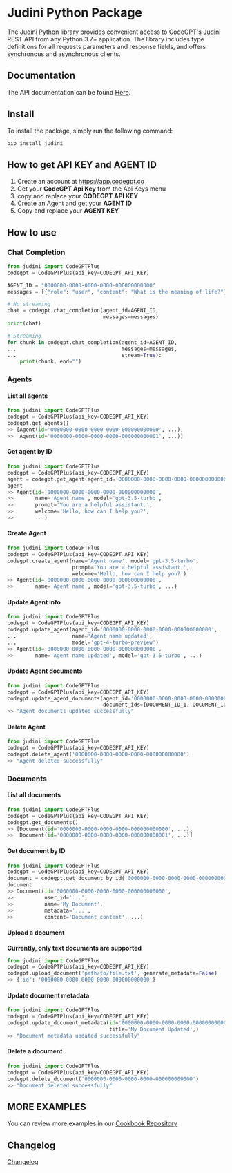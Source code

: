 
# Judini Python Package
The Judini Python library provides convenient access to CodeGPT's Judini REST API from any Python 3.7+ application. The library includes type definitions for all requests parameters and response fields, and offers synchronous and asynchronous clients.

## Documentation
The API documentation can be found [Here](https://developers.codegpt.co).

## Install
To install the package, simply run the following command:

```bash
pip install judini
```

## How to get API KEY and AGENT ID
1. Create an account at https://app.codegpt.co
2. Get your **CodeGPT Api Key** from the Api Keys menu
3. copy and replace your **CODEGPT API KEY**
4. Create an Agent and get your **AGENT ID**
5. Copy and replace your **AGENT KEY**

  
## How to use

### Chat Completion

```python
from judini import CodeGPTPlus
codegpt = CodeGPTPlus(api_key=CODEGPT_API_KEY)

AGENT_ID = "0000000-0000-0000-0000-000000000000"
messages = [{"role": "user", "content": "What is the meaning of life?"}]

# No streaming
chat = codegpt.chat_completion(agent_id=AGENT_ID,
                               messages=messages)
print(chat)

# Streaming
for chunk in codegpt.chat_completion(agent_id=AGENT_ID,
...                                  messages=messages,
...                                  stream=True):
    print(chunk, end="")
```

### Agents
#### List all agents
```python
from judini import CodeGPTPlus
codegpt = CodeGPTPlus(api_key=CODEGPT_API_KEY)
codegpt.get_agents()
>> [Agent(id='0000000-0000-0000-0000-000000000000', ...),
>>  Agent(id='0000000-0000-0000-0000-000000000001', ...)]
```

#### Get agent by ID
```python  
from judini import CodeGPTPlus
codegpt = CodeGPTPlus(api_key=CODEGPT_API_KEY)
agent = codegpt.get_agent(agent_id='0000000-0000-0000-0000-000000000000')
agent
>> Agent(id='0000000-0000-0000-0000-000000000000',
>>       name='Agent name', model='gpt-3.5-turbo',
>>       prompt='You are a helpful assistant.',
>>       welcome='Hello, how can I help you?',
>>       ...)
```

#### Create Agent
```python
from judini import CodeGPTPlus
codegpt = CodeGPTPlus(api_key=CODEGPT_API_KEY)
codegpt.create_agent(name='Agent name', model='gpt-3.5-turbo',
                     prompt='You are a helpful assistant.',
                     welcome='Hello, how can I help you?')
>> Agent(id='0000000-0000-0000-0000-000000000000',
>>       name='Agent name', model='gpt-3.5-turbo', ...)
```

#### Update Agent info
```python
from judini import CodeGPTPlus
codegpt = CodeGPTPlus(api_key=CODEGPT_API_KEY)
codegpt.update_agent(agent_id='0000000-0000-0000-0000-000000000000',
...                  name='Agent name updated',
...                  model='gpt-4-turbo-preview')
>> Agent(id='0000000-0000-0000-0000-000000000000',
>>       name='Agent name updated', model='gpt-3.5-turbo', ...)                    
```

#### Update Agent documents
```python
from judini import CodeGPTPlus
codegpt = CodeGPTPlus(api_key=CODEGPT_API_KEY)
codegpt.update_agent_documents(agent_id='0000000-0000-0000-0000-000000000000',
                               document_ids=[DOCUMENT_ID_1, DOCUMENT_ID_2])
>> "Agent documents updated successfully"
```

#### Delete Agent
```python
from judini import CodeGPTPlus
codegpt = CodeGPTPlus(api_key=CODEGPT_API_KEY)
codegpt.delete_agent('0000000-0000-0000-0000-000000000000')
>> "Agent deleted successfully"
```


### Documents
#### List all documents
```python
from judini import CodeGPTPlus
codegpt = CodeGPTPlus(api_key=CODEGPT_API_KEY)
codegpt.get_documents()
>> [Document(id='0000000-0000-0000-0000-000000000000', ...),
>>  Document(id='0000000-0000-0000-0000-000000000001', ...)]
```

#### Get document by ID
```python
from judini import CodeGPTPlus
codegpt = CodeGPTPlus(api_key=CODEGPT_API_KEY)
document = codegpt.get_document_by_id('0000000-0000-0000-0000-000000000000')
document
>> Document(id='0000000-0000-0000-0000-000000000000',
>>          user_id='...',
>>          name='My Document',
>>          metadata='...',
>>          content='Document content', ...)
```

#### Upload a document
**Currently, only text documents are supported**
```python	
from judini import CodeGPTPlus
codegpt = CodeGPTPlus(api_key=CODEGPT_API_KEY)
codegpt.upload_document('path/to/file.txt', generate_metadata=False)
>> {'id': '0000000-0000-0000-0000-000000000000'}
```

#### Update document metadata
```python
from judini import CodeGPTPlus
codegpt = CodeGPTPlus(api_key=CODEGPT_API_KEY)
codegpt.update_document_metadata(id='0000000-0000-0000-0000-000000000000',
                                 title='My Document Updated',)
>> "Document metadata updated successfully"
```

#### Delete a document
```python
from judini import CodeGPTPlus
codegpt = CodeGPTPlus(api_key=CODEGPT_API_KEY)
codegpt.delete_document('0000000-0000-0000-0000-000000000000')
>> "Document deleted successfully"
```

## MORE EXAMPLES
You can review more examples in our [Cookbook Repository](https://github.com/judinilabs/cookbook/)

## Changelog
[Changelog](https://github.com/JudiniLabs/judini-python/blob/main/CHANGELOG.md)